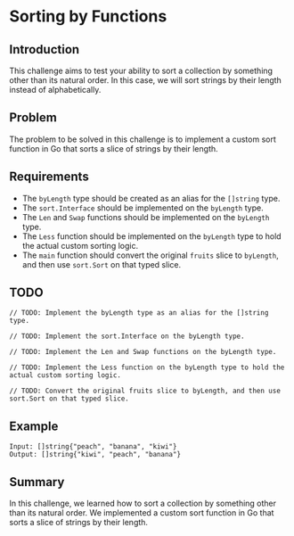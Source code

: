 # Sorting by Functions

## Introduction

This challenge aims to test your ability to sort a collection by something other than its natural order. In this case, we will sort strings by their length instead of alphabetically.

## Problem

The problem to be solved in this challenge is to implement a custom sort function in Go that sorts a slice of strings by their length.

## Requirements

- The `byLength` type should be created as an alias for the `[]string` type.
- The `sort.Interface` should be implemented on the `byLength` type.
- The `Len` and `Swap` functions should be implemented on the `byLength` type.
- The `Less` function should be implemented on the `byLength` type to hold the actual custom sorting logic.
- The `main` function should convert the original `fruits` slice to `byLength`, and then use `sort.Sort` on that typed slice.

## TODO

```
// TODO: Implement the byLength type as an alias for the []string type.

// TODO: Implement the sort.Interface on the byLength type.

// TODO: Implement the Len and Swap functions on the byLength type.

// TODO: Implement the Less function on the byLength type to hold the actual custom sorting logic.

// TODO: Convert the original fruits slice to byLength, and then use sort.Sort on that typed slice.
```

## Example

```
Input: []string{"peach", "banana", "kiwi"}
Output: []string{"kiwi", "peach", "banana"}
```

## Summary

In this challenge, we learned how to sort a collection by something other than its natural order. We implemented a custom sort function in Go that sorts a slice of strings by their length.
